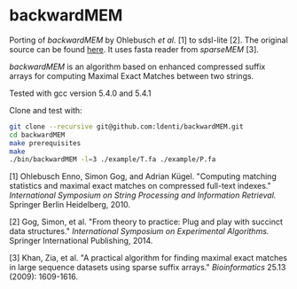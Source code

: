 # backwardMEM

Porting of *backwardMEM* by Ohlebusch *et al.* [1] to sdsl-lite [2]. The original source can be found [here](https://www.uni-ulm.de/in/theo/research/seqana/). It uses fasta reader from *sparseMEM* [3].

*backwardMEM* is an algorithm based on enhanced compressed suffix arrays for computing Maximal Exact Matches between two strings.

Tested with gcc version 5.4.0 and 5.4.1

Clone and test with:
```bash
git clone --recursive git@github.com:ldenti/backwardMEM.git
cd backwardMEM
make prerequisites
make
./bin/backwardMEM -l=3 ./example/T.fa ./example/P.fa
```

[1] Ohlebusch Enno, Simon Gog, and Adrian Kügel. "Computing matching statistics and maximal exact matches on compressed full-text indexes." *International Symposium on String Processing and Information Retrieval.* Springer Berlin Heidelberg, 2010.

[2] Gog, Simon, et al. "From theory to practice: Plug and play with succinct data structures." *International Symposium on Experimental Algorithms.* Springer International Publishing, 2014.

[3] Khan, Zia, et al. "A practical algorithm for finding maximal exact matches in large sequence datasets using sparse suffix arrays." *Bioinformatics* 25.13 (2009): 1609-1616.
